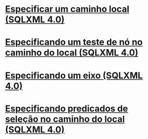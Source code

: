 # [Especificar um caminho local (SQLXML 4.0)](specifying-a-location-path-sqlxml-4-0.md)
# [Especificando um teste de nó no caminho do local (SQLXML 4.0)](specifying-a-node-test-in-the-location-path-sqlxml-4-0.md)
# [Especificando um eixo (SQLXML 4.0)](specifying-an-axis-sqlxml-4-0.md)
# [Especificando predicados de seleção no caminho do local (SQLXML 4.0)](specifying-selection-predicates-in-the-location-path-sqlxml-4-0.md)
